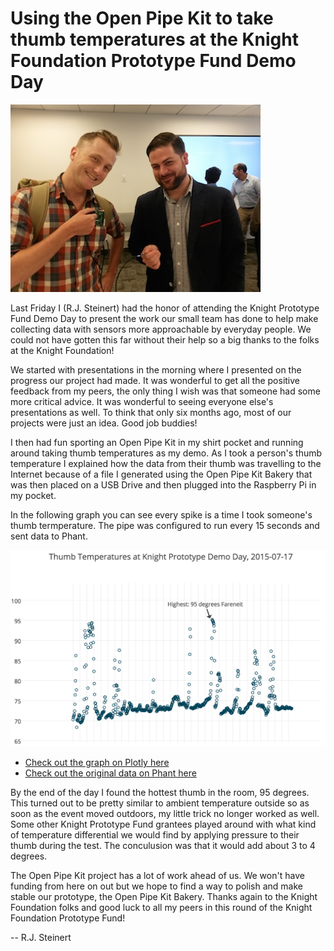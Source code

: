 # Using the Open Pipe Kit to take thumb temperatures at the Knight Foundation Prototype Fund Demo Day

![R.J. Steinert piping the thumb temperature of Chris Barr, Knight Foundation's Director of Media Innovation. ](taking-thumb-temperatures.jpeg)


Last Friday I (R.J. Steinert) had the honor of attending the Knight Prototype Fund Demo Day to present the work our small team has done to help make collecting data with sensors more approachable by everyday people. We could not have gotten this far without their help so a big thanks to the folks at the Knight Foundation! 

We started with presentations in the morning where I presented on the progress our project had made. It was wonderful to get all the positive feedback from my peers, the only thing I wish was that someone had some more critical advice. It was wonderful to seeing everyone else's presentations as well. To think that only six months ago, most of our projects were just an idea. Good job buddies!

I then had fun sporting an Open Pipe Kit in my shirt pocket and running around taking thumb temperatures as my demo. As I took a person's thumb temperature I explained how the data from their thumb was travelling to the Internet because of a file I generated using the Open Pipe Kit Bakery that was then placed on a USB Drive and then plugged into the Raspberry Pi in my pocket.  

In the following graph you can see every spike is a time I took someone's thumb termperature. The pipe was configured to run every 15 seconds and sent data to Phant. 

![Thumb temperatures of Knight](thumb-temperatures.png)

- [Check out the graph on Plotly here](https://plot.ly/~rjsteinert/34/col1/?share_key=OA9F0Iar7QnemmMoUAillf)
- [Check out the original data on Phant here](https://data.sparkfun.com/streams/AJOJ0mxKQDtJ2qdMV7rM)

By the end of the day I found the hottest thumb in the room, 95 degrees.  This turned out to be pretty similar to ambient temperature outside so as soon as the event moved outdoors, my little trick no longer worked as well. Some other Knight Prototype Fund grantees played around with what kind of temperature differential we would find by applying pressure to their thumb during the test. The conculusion was that it would add about 3 to 4 degrees.  

The Open Pipe Kit project has a lot of work ahead of us. We won't have funding from here on out but we hope to find a way to polish and make stable our prototype, the Open Pipe Kit Bakery. Thanks again to the Knight Foundation folks and good luck to all my peers in this round of the Knight Foundation Prototype Fund!

-- R.J. Steinert

